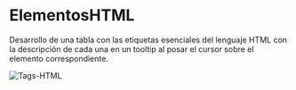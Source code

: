 # ElementosHTML
Desarrollo de una tabla con las etiquetas esenciales del lenguaje HTML con la descripción de cada una en un tooltip al posar el cursor sobre el elemento correspondiente.

![Tags-HTML](https://user-images.githubusercontent.com/103806440/235554753-113b4f03-91b8-4410-bd14-ee2255f57afb.png)

